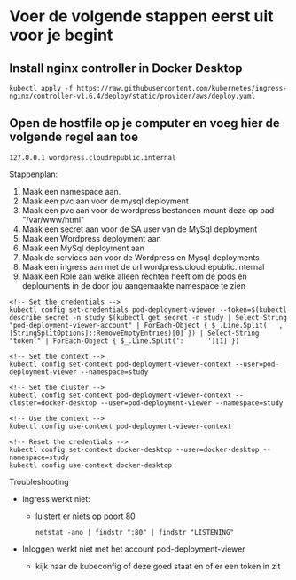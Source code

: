 # Voer de volgende stappen eerst uit voor je begint

## Install nginx controller in Docker Desktop

```
kubectl apply -f https://raw.githubusercontent.com/kubernetes/ingress-nginx/controller-v1.6.4/deploy/static/provider/aws/deploy.yaml
```

## Open de hostfile op je computer en voeg hier de volgende regel aan toe

```
127.0.0.1 wordpress.cloudrepublic.internal
```

Stappenplan:

1. Maak een namespace aan.
2. Maak een pvc aan voor de mysql deployment
3. Maak een pvc aan voor de wordpress bestanden mount deze op pad "/var/www/html"
4. Maak een secret aan voor de SA user van de MySql deployment
5. Maak een Wordpress deployment aan
6. Maak een MySql deployment aan
7. Maak de services aan voor de Wordpress en Mysql deployments
8. Maak een ingress aan met de url wordpress.cloudrepublic.internal
9. Maak een Role aan welke alleen rechten heeft om de pods en deplouments in de door jou aangemaakte namespace te zien

```
<!-- Set the credentials -->
kubectl config set-credentials pod-deployment-viewer --token=$(kubectl describe secret -n study $(kubectl get secret -n study | Select-String "pod-deployment-viewer-account" | ForEach-Object { $_.Line.Split(' ', [StringSplitOptions]::RemoveEmptyEntries)[0] }) | Select-String "token:" | ForEach-Object { $_.Line.Split(':      ')[1] })

<!-- Set the context -->
kubectl config set-context pod-deployment-viewer-context --user=pod-deployment-viewer --namespace=study

<!-- Set the cluster -->
kubectl config set-context pod-deployment-viewer-context --cluster=docker-desktop --user=pod-deployment-viewer --namespace=study

<!-- Use the context -->
kubectl config use-context pod-deployment-viewer-context

<!-- Reset the credentials -->
kubectl config set-context docker-desktop --user=docker-desktop --namespace=study
kubectl config use-context docker-desktop
```

Troubleshooting

- Ingress werkt niet:
  - luistert er niets op poort 80

    ```
    netstat -ano | findstr ":80" | findstr "LISTENING"
    ```

- Inloggen werkt niet met het account pod-deployment-viewer
  - kijk naar de kubeconfig of deze goed staat en of er een token in zit
